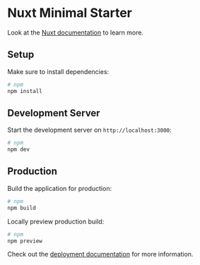 # Nuxt Minimal Starter

Look at the [Nuxt documentation](https://nuxt.com/docs/getting-started/introduction) to learn more.

## Setup

Make sure to install dependencies:

```bash
# npm
npm install
```

## Development Server

Start the development server on `http://localhost:3000`:

```bash
# npm
npm dev
```

## Production

Build the application for production:

```bash
# npm
npm build
```

Locally preview production build:

```bash
# npm
npm preview
```

Check out the [deployment documentation](https://nuxt.com/docs/getting-started/deployment) for more information.

